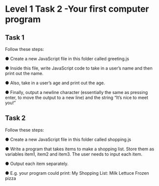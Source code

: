 # Level 1 Task 2 -Your first computer program

## Task 1

Follow these steps:

● Create a new JavaScript file in this folder called greeting.js

● Inside this file, write JavaScript code to take in a user’s name and then
print out the name.

● Also, take in a user’s age and print out the age.

● Finally, output a newline character (essentially the same as pressing enter,
to move the output to a new line) and the string “It’s nice to meet you!”

## Task 2

Follow these steps:

● Create a new JavaScript file in this folder called shopping.js

● Write a program that takes items to make a shopping list. Store them as
variables item1, item2 and item3. The user needs to input each item.

● Output each item separately.

● E.g. your program could print:
My Shopping List:
Milk
Lettuce
Frozen pizza